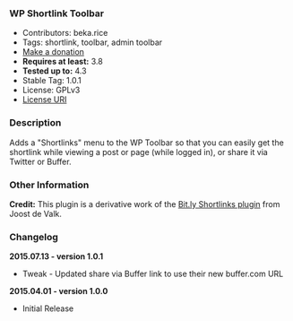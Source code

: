 ### WP Shortlink Toolbar

 - Contributors: beka.rice
 - Tags: shortlink, toolbar, admin toolbar
 - [Make a donation](https://www.paypal.com/cgi-bin/webscr?cmd=_xclick&business=paypal@skyverge.com&item_name=Donation+for+WP+Shortlink+Toolbar)
 - **Requires at least:** 3.8
 - **Tested up to:** 4.3
 - Stable Tag: 1.0.1
 - License: GPLv3
 - [License URI](http://www.gnu.org/licenses/gpl-3.0.html)
 
### Description

Adds a "Shortlinks" menu to the WP Toolbar so that you can easily get the shortlink while viewing a post or page (while logged in), or share it via Twitter or Buffer.

### Other Information

**Credit:** This plugin is a derivative work of the [Bit.ly Shortlinks plugin](http://yoast.com/wordpress/bitly-shortlinks/) from Joost de Valk.
 
### Changelog

**2015.07.13 - version 1.0.1**

 * Tweak - Updated share via Buffer link to use their new buffer.com URL

**2015.04.01 - version 1.0.0**

 * Initial Release